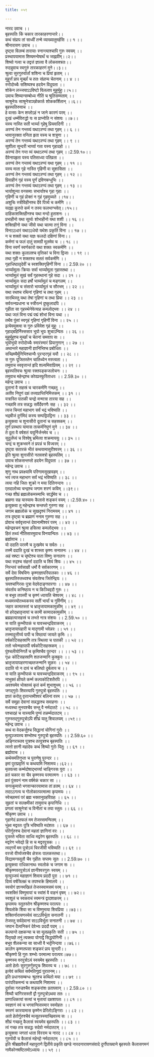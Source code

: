 ```yaml
---
title: ०५९

---
```

नारद उवाच ।।  
बृहस्पतिः किं चकार तारकाहरणान्तरे।।  
कथं संप्राप तां साध्वीं तन्मे व्याख्यातुमर्हसि ।। १ ।।  
श्रीनारायण उवाच ।।  
दृष्ट्वा विलम्बं तारायाः स्नान्त्याश्चापि गुरुः स्वयम् ।।  
प्रस्थापयामास शिष्यमन्वेषार्थं च जाह्नवीम्।।२।।  
शिष्यो गत्वा च तद्वत्तं ज्ञात्वा वै लोकवक्त्रतः।।  
रुदन्नुवाच स्वगुरुं तारकाहरणं मुने।।३।।  
श्रुत्वा सुरगुरुर्वार्तां शशिना च प्रियां हृताम् ।।  
मुहूर्त्तं प्राप मूर्च्छां च ततः संप्राप्य चेतनाम् ।। ४ ।।  
रुरोदोच्चैः सशिष्यश्च हदयेन विदूयता ।।  
शोकेन लज्जयाऽऽविष्टो विललाप मुहुर्मुहुः।।५।।  
उवाच शिष्यान्सम्बोध्य नीतिं च श्रुतिसम्मताम् ।।  
साश्रुनेत्रः साश्रुनेत्राञ्छोकार्तः शोककर्शितान् ।।६।।  
बृहस्पतिरुवाच ।।  
हे वत्साः केन शप्तोऽहं न जाने कारणं परम् ।।  
दुःखं धर्म्मविरुद्धो यः स प्राप्नोति न संशयः ।।७।।  
यस्य नास्ति सती भार्य्या गृहेषु प्रियवादिनी ।।  
अरण्यं तेन गन्तव्यं यथाऽरण्यं तथा गृहम् ।। ६ ।।  
भावानुरक्ता वनिता हृता यस्य च शत्रुणा ।।  
अरण्यं तेन गन्तव्यं यथाऽरण्यं तथा गृहम् ।। ९ ।।  
सुशीला सुन्दरी भार्य्या गता यस्य गृहादहो ।।  
अरण्यं तेन गन्त व्यं यथाऽरण्यं तथा गृहम् ।।2.59.१०।।  
दैवेनापहृता यस्य पतिसाध्या पतिव्रता ।।  
अरण्यं तेन गन्तव्यं यथाऽरण्यं यथा गृहम् ।। ११ ।।  
यस्य माता गृहे नास्ति गृहिणी वा सुशासिता ।।  
अरण्यं तेन गन्तव्यं यथाऽरण्यं तथा गृहम् ।। १२ ।।  
प्रियाहीनं गृहं यस्य पूर्णं द्रविणबन्धुभिः ।।  
अरण्यं तेन गन्तव्यं यथाऽरण्यं तथा गृहम् ।। १३ ।।  
भार्याशून्या वनसमाः सभार्याश्च गृहा गृहाः ।।  
गृहिणी च गृहं प्रोक्तं न गृहं गृहमुच्यते ।।१४।।  
अशुचिः स्त्रीविहीनश्च दैवे पित्र्ये च कर्मणि ।।  
यदह्ना कुरुते कर्म न तस्य फलभाग्भवेत्।।१५।।  
दाहिकाशक्तिहीनश्च यथा मन्दो हुताशनः ।।  
प्रभाहीनो यथा सूर्य्यः शोभाहीनो यथा शशी ।। १६ ।।  
शक्तिहीनो यथा जीवो यथा चात्मा तनुं विना ।।  
विनाऽऽधारं यथाऽऽधेयो यथेशः प्रकृतिं विना ।। १७ ।।  
न च शक्तो यथा यज्ञः फलदो दक्षिणां विना।।  
कर्मणां च फलं दातुं सामग्री मूलमेव च ।। १८ ।।  
विना स्वर्णं स्वर्णकारो यथा शक्तः स्वकर्मणि ।।  
यथा शक्तः कुलालश्च मृत्तिकां च विना द्विजाः ।। १९ ।।  
तथा गृही न शक्तश्च सततं सर्वकर्मणि ।।  
गृहाधिष्ठातृदेवीं च स्वशक्तिगृहिणीं विना ।। 2.59.२० ।।  
भार्य्यामूलाः क्रियाः सर्वा भार्य्यामूला गृहास्तथा ।।  
भार्य्यामूलं सुखं सर्वं गृहस्थानां गृहे सदा ।। २१ ।।  
भार्य्यामूलः सदा हर्षो भार्य्यामूलं च मङ्गलम् ।।  
भार्य्यामूलं च संसारो भार्य्यामूलं च सौरभम् ।। २२ ।।  
यथा रथश्च रथिनां गृहिणां च तथा गृहम् ।।  
सारथिस्तु यथा तेषां गृहिणां च तथा प्रिया ।। २३ ।।  
सर्वरत्नप्रधाना च स्त्रीरत्नं दुष्कुलादपि ।।  
गृहीता सा गृहस्थेनेवेत्याह कमलोद्भवः ।। २४ ।।  
यथा जलं विना पद्मं पद्मं शोभां विना यथा ।।  
तथैव पुंसां स्वगृहं गृहिणां गृहिणीं विना ।। २५ ।।  
इत्येवमुक्त्वा स गुरुः प्रविवेश गृहं मुहुः ।।  
गृहाद्बहिर्निस्ससार भूयो भूयः शुचाऽन्वितः ।। २६ ।।  
मुहुर्मुहुश्च मूर्च्छां च चेतनां समवाप सः ।।  
भूयोभूयो रुरोदोच्चैः स्मारंस्मारं प्रियागुणान् ।। २७ ।।  
अथान्तरे महाज्ञानी ज्ञानिभिश्च प्रबोधितः ।।  
सच्छिष्यैर्मुनिभिश्चान्यैः पुरन्दरगृहं ययौ ।। २८ ।।  
स गुरुः पूजितस्तेन चातिथ्येन मरुत्वता ।।  
तमुवाच स्ववृत्तान्तं हृदि शल्यमिवाप्रियम् ।। २९ ।।  
बृहस्पतिवचः श्रुत्वा रक्तपङ्कजलोचनः ।।  
तमुवाच महेन्द्रश्च कोपप्रस्फुरिताधरः ।। 2.59.३० ।।  
महेन्द्र उवाच ।।  
दूतानां वै सहस्रं च चारकर्मणि गच्छतु ।।  
अतीव निपुणं दक्षं तत्त्वप्राप्तिनिमित्तकम् ।। ३१ ।।  
यत्रास्ति पातकी चन्द्रो मन्मात्रा तारया सह ।।  
गच्छामि तत्र सन्नद्धः सर्वैर्देवगणैः सह ।। ३२ ।।  
त्यज चिन्तां महाभाग सर्वं भद्रं भविष्यति ।।  
भद्रबीजं दुर्गमिदं कस्य सम्पद्विपद्विना ।। ३३ ।।  
इत्युक्त्वा च शुनासीरो दूतानां च सहस्रकम् ।।  
तूर्णं प्रस्थाप यामास तत्कर्मनिपुणं मुने ।। ३४ ।।  
ते दूता वै वर्षशतं ययुर्निर्जनमेव च ।।  
सुदुर्लंघ्यं च विश्वेषु भ्रमित्वा शक्रमाययुः ।। ३५ ।।  
चन्द्रं च शुक्रभवने तं प्रपन्नं च विज्वरम् ।।  
दृष्ट्वा सतारकं भीतं कथयामासुरीश्वरम् ।। ३६ ।।  
इति श्रुत्वा शुनासीरो नतवक्त्रो बृहस्पतिम् ।।  
उवाच शोकसन्तप्तो हदयेन विदूयता ।। ३७ ।।  
महेन्द्र उवाच ।।  
शृणु नाथ प्रवक्ष्यामि परिणामसुखावहम् ।।  
भयं त्यज महाभाग सर्वं भद्रं भविष्यति ।। ३८ ।।  
त्वया नहि जितः शुक्रो न मया दितिनन्दनः ।।  
एतदालोच्य चन्द्रश्च जगाम शरणं कविम् ।।३९।।  
गच्छ शीघ्रं ब्रह्मलोकमस्माभिः सार्द्धमेव च ।।  
ब्रह्मणा सह यास्यामः कैलासे शङ्करं वयम् ।।2.59.४० ।।  
इत्युक्त्वा तु महेन्द्रश्च सन्तप्तो गुरुणा सह ।।  
जगाम ब्रह्मलोकं च सुखदृश्यं निरामयम् ।। ४१ ।।  
तत्र दृष्ट्वा च ब्रह्माणं ननाम गुरुणा सह ।।  
प्रोवाच सर्ववृत्तान्तं देवानामीश्वरं परम् ।। ४२ ।।  
महेन्द्रवचनं श्रुत्वा हसित्वा कमलोद्भवः ।।  
हितं तथ्यं नीतिसारमुवाच विनयान्वितः ।। ४३ ।।  
ब्रह्मोवाच ।।  
यो ददाति परस्मै च दुःखमेव च सर्वतः ।।  
तस्मै ददाति दुःखं च शास्ता कृष्णः सनातनः ।। ४४ ।।  
अहं स्रष्टा च सृष्टेश्च पाता विष्णुः सनातनः ।।  
यथा रुद्रश्च संहर्त्ता ददाति च शिवं शिवः ।। ४५ ।।  
निरन्तरं सर्वसाक्षी धर्मो वै सर्वकारणम् ।।  
सर्वे देवा विषयिणः कृष्णाज्ञापरिपालकाः ।। ४६ ।।  
बृहस्पतिरुतथ्यश्च संवर्तश्च जितेन्द्रियः ।।  
त्रयश्चांगिरसः पुत्रा वेदवेदाङ्गपारगाः ।। ४७ ।।  
संवर्ताय कनिष्ठाय न च किञ्चिद्ददौ गुरुः ।।  
स बभूव तपस्वी च कृष्णं ध्यायति चेश्वरम् ।। ४८ ।।  
मध्यमस्योतथ्यकस्य सतीं भार्यां च गुर्विणीम् ।।  
जहार कामतस्तां च भ्रातृजायामकामुकीम् ।। ४९ ।।  
यो हरेद्भ्रातृजायां च कामी कामादकामुकीम् ।।  
ब्रह्महत्यासहस्रं च लभते नात्र संशयः ।। 2.59.५० ।।  
स याति कुम्भीपाकं च यावच्चन्द्रदिवाकरम् ।।  
भ्रातृजायापहारी च मातृगामी भवेन्नरः ।। ५१ ।।  
तस्मादुत्तीर्य्य पापी च विष्ठायां जायते कृमिः ।।  
वर्षकोटिसहस्राणि तत्र स्थित्वा च पातकी ।। ५२ ।।  
ततो भवेन्महापापी वर्षकोटिसहस्रकम् ।।  
पुंश्चलीयोनिगर्ते च कृमिश्चैव पुरन्दर ।। ।। ५३ ।।  
गृध्रः कोटिसहस्राणि शतजन्मानि कुक्कुरः ।।  
भ्रातृजायापहरणाच्छतजन्मानि सूकरः ।। ५४ ।।  
ददाति यो न दायं च बलिष्ठो दुर्बलाय च ।।  
स याति कुम्भीपाकं च यावच्चन्द्रदिवाकरम् ।। ९५ ।।  
नाभुक्तं क्षीयते कर्म्म कल्पकोटिशतैरपि ।।  
अवश्यमेव भोक्तव्यं कृतं कर्म शुभाशुभम् ।। ५६ ।।  
जगद्गुरोः शिवस्यापि गुरुपुत्रो बृहस्पतिः ।।  
ज्ञातं करोतु वृत्तान्तमीश्वरं बलिनां वरम ।। ५७ ।।  
सर्वे समूहा देवानां सन्नद्धाश्च सवाहनाः ।।  
मध्यस्था मुनयश्चैव सन्तु वै नर्मदातटे ।। ५८ ।।  
पश्चादहं च यास्यामि पुण्यं तन्नर्म्मदातटम् ।।  
गुरुस्तद्गुरुपुत्रोऽपि शीघ्रं यातु शिवालयम् ।।५९।।  
महेन्द्र उवाच ।।  
कथं वा वेदकर्त्तुश्च सिद्धानां योगिनां गुरोः ।।  
मृत्युञ्जयस्य शम्भोश्च गुरुपुत्रो बृहस्पतिः ।। 2.59.६० ।।  
अङ्गिरास्तव पुत्रश्च तत्पुत्रश्च बृहस्पतिः ।।  
त्वत्तो ज्ञानी महादेवः कथं शिष्यो गुरोः पितुः ।। ६१ ।।  
ब्रह्मोवाच ।।  
कथेयमतिगुप्ता च पुराणेषु पुरन्दर ।।  
इमां पुराप्रवृत्तिं च कथयामि निशामय।।६२।।  
मृतवत्सा कर्म्मदोषाद्भार्य्या चाङ्गिरसः पुरा ।।  
व्रतं चकार सा चैव कृष्णस्य परमात्मनः ।। ६३ ।।  
व्रतं पुंसवनं नाम वर्षमेकं चकार सा ।।  
सनत्कुमारो भगवान्कारयामास तां व्रतम् ।। ६४ ।।  
तदाऽऽगत्य च गोलोकात्परमात्मा कृपामयः ।।  
स्वेच्छामयं परं ब्रह्म भक्तानुग्रहविग्रहः ।। ६५ ।।  
सुव्रतां च सलक्ष्मीकां तामुवाच कृपानिधिः ।।  
प्रणतां साश्रुनेत्रां च विनीतां च तया स्तुतः ।। ६६ ।।  
श्रीकृष्ण उवाच ।।  
गृहाणेदं व्रतफलं मम तेजस्समन्वितम् ।।  
भुंक्ष्व मद्वरतः पुत्रि भविष्यति मदंशतः ।। ६७ ।।  
पतिर्गुरुश्च देवानां महतां ज्ञानिनां वरः ।।  
पुत्रस्ते भविता साध्वि मद्वरेण बृहस्पतिः ।। ६८ ।।  
मद्वरेण भवेद्यो हि स च मद्वरपुत्रकः ।।  
त्वद्गर्भे मम पुत्रोऽयं चिरजीवी भविष्यति ।। ६९ ।।  
वरजो वीर्य्यजश्चैव क्षेत्रजः पालकस्तथा।।  
विद्यामन्त्रसुतौ चैव गृहीतः सप्तमः सुतः ।। 2.59.७० ।।  
इत्युक्त्वा राधिकानाथः स्वलोकं च जगाम सः ।।  
श्रीकृष्णवरपुत्रोऽयं ज्ञानीश्वरगुरुः स्वयम् ।।  
मृत्युञ्जयं महाज्ञानं शिवाय प्रददौ पुरा ।। ७१ ।।  
दिव्यं वर्षत्रिलक्षं च तपश्चक्रे हिमालये ।।  
स्वयोगं ज्ञानमखिलं तेजस्स्वामसमं परम् ।।  
स्वशक्तिं विष्णुमायां च स्वांशं वै वाहनं वृषम् ।। ७२।।  
स्वशूलं च स्वकवचं स्वमन्त्रं द्वादशाक्षरम् ।।  
कृपामयः स्तुतस्तेन श्रीकृष्णश्च परात्परः ।।  
शिवलोके शिवा सा च विष्णुमाया शिवप्रिया ।।७३।।  
शक्तिर्नारायणस्येयं साऽऽविर्भूता सनातनी ।।  
तेजस्तु सर्वदेवानां साऽऽविर्भूता सनातनी ।। ७४ ।।  
जघान दैत्यनिकरं देवेभ्यः प्रददौ पदम् ।।  
कल्पान्ते दक्षकन्या च सा मूलप्रकृतिः सती ।। ७५ ।।  
पितृयज्ञे तनुं त्यक्त्वा योगाद्वै सिद्धयोगिनी ।।  
बभूव शैलकन्या सा साध्वी वै भर्तृनिन्दया ।।७६।।  
कालेन कृष्णतपसा शङ्करं प्राप सुन्दरी।।  
श्रीकृष्णो हि गुरुः शम्भोः परमात्मा परात्परः।७७।।  
कृष्णस्य वरपुत्रोऽयं स्वयमेव बृहस्पतिः ।।  
अतो हेतोः सुरगुरुर्गुरुपुत्रः शिवस्य च ।। ७८ ।।  
इत्येवं कथितं सर्वमतिगुह्यं पुरातनम्।।  
इति प्रधानसम्बन्धः श्रुतश्च कथितो मया ।। ७९ ।।  
पारंपरिकमन्यं च कथयामि निशामय ।।  
दुर्वासा गरुडश्चैव शङ्करांशः प्रतापवान् ।। 2.59.८० ।।  
शिष्यौ चांगिरसस्तौ द्वौ गुरुपुत्रोऽथवा ततः ।।  
प्राणाधिकायां सत्यां च मृतायां दक्षशापतः ।। ८१ ।।  
स्वज्ञानं स्वं च भगवान्विसस्मार स्वमोहतः ।।  
स्मरणं कारयामास कृष्णेन प्रेरितोऽङ्गिराः ।। ८२ ।।  
अतो हेतोर्गुरुश्चैवं मत्सुतस्स्याच्छिवस्य सः ।।  
शीघ्रं गच्छतु कैलासं स्वयमेव बृहस्पतिः ।। ८३ ।।  
त्वं गच्छ तत्र सन्नद्धः सदेवो नर्मदातटम् ।।  
इत्युक्त्वा जगतां धाता विरराम च नारद ।। ८४ ।।  
गुरुर्ययौ च कैलासं महेन्द्रो नर्मदातटम् ।। ८५ ।।  
इति श्रीब्रह्मवैवर्त्ते महापुराणे द्वितीये प्रकृति खण्डे नारदनारायणसंवादे दुर्गोपाख्याने बृहस्पतेः कैलासगमनं नामैकोनषष्टितमोऽध्यायः ।। ५९ ।।